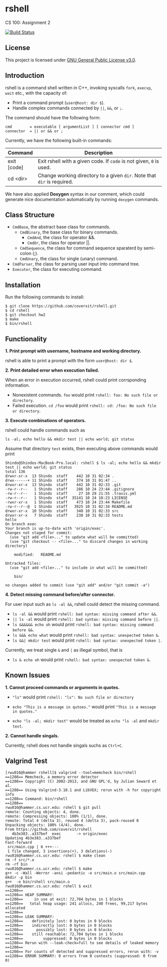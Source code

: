 # rshell
CS 100: Assignment 2 

[![Build Status](https://travis-ci.org/coverxit/rshell.svg?branch=exec)](https://travis-ci.org/coverxit/rshell)

## License

This project is licensed under [GNU General Public License v3.0](https://github.com/coverxit/rshell/blob/master/LICENSE).

## Introduction

rshell is a command shell written in C++, invoking syscalls `fork`, `execvp`, `wait` etc., with the capacity of:

- Print a command prompt (`user@host: dir $`).
- Handle complex commands connected by `||`, `&&`, or `;`.

The command should have the following form:

```
cmd        = executable [ argumentList ] [ connector cmd ]
connector  = || or && or ;
```

Currently, we have the following built-in commands:

| Command      | Description                                                              |
|--------------|--------------------------------------------------------------------------|
| exit [code]  | Exit rshell with a given code. If `code` is not given, `0` is used.      |
| cd \<dir\>   | Change working directory to a given `dir`. Note that `dir` is required.  |

We have also applied **Doxygen** syntax in our comment, which could generate nice documentation automatically by running `doxygen` commands.

## Class Structure

- `CmdBase`, the abstract base class for commands.
	- `CmdBinary`, the base class for binary commands.
		- `CmdAnd`, the class for operator &&.
		- `CmdOr`, the class for operator ||.
	- `CmdSequence`, the class for command sequence sparaterd by semi-colon (;).
	- `CmdUnary`, the class for single (unary) command.
- `CmdParser`, the class for parsing user input into command tree.
- `Executor`, the class for executing command.

## Installation

Run the following commands to install:

```
$ git clone https://github.com/coverxit/rshell.git
$ cd rshell
$ git checkout hw2
$ make
$ bin/rshell
```

## Functionality

**1. Print prompt with username, hostname and working directory.**

rshell is able to print a prompt with the form `user@host: dir $`.

**2. Print detailed error when execution failed.**

When an error in execution occurred, rshell could print corrsponding information.

- Nonexistent commands. `foo` would print `rshell: foo: No such file or directory`.
- Failed execution. `cd /foo` would print `rshell: cd: /foo: No such file or directory`.

**3. Execute combinations of operators.**

rshell could handle commands such as

```
ls -al; echo hello && mkdir test || echo world; git status
```

Assume that directory `test` exists, then executing above commands would print

```
Shindo@Shindos-MacBook-Pro.local: rshell $ ls -al; echo hello && mkdir test || echo world; git status
total 136
drwxr-xr-x  13 Shindo  staff    442 10 31 02:34 .
drwx------+ 11 Shindo  staff    374 10 31 01:47 ..
drwxr-xr-x  13 Shindo  staff    442 10 31 02:33 .git
-rw-r--r--   1 Shindo  staff    286 10 24 23:44 .gitignore
-rw-r--r--   1 Shindo  staff     27 10 29 21:55 .travis.yml
-rw-r--r--   1 Shindo  staff  35141 10 24 18:23 LICENSE
-rwxr-xr-x   1 Shindo  staff    473 10 24 23:44 Makefile
-rw-r--r--@  1 Shindo  staff   3925 10 31 02:34 README.md
drwxr-xr-x  10 Shindo  staff    340 10 31 02:33 src
drwxr-xr-x   7 Shindo  staff    238 10 31 02:33 tests
hello
On branch exec
Your branch is up-to-date with 'origin/exec'.
Changes not staged for commit:
  (use "git add <file>..." to update what will be committed)
  (use "git checkout -- <file>..." to discard changes in working directory)

	modified:   README.md

Untracked files:
  (use "git add <file>..." to include in what will be committed)

	bin/

no changes added to commit (use "git add" and/or "git commit -a")
```

**4. Detect missing command before/after connector.**

For user input such as `ls -al &&`, rshell could detect the missing command.

- `ls -al &&` would print `rshell: bad syntax: missing command after &&`.
- `|| ls -al` would print `rshell: bad syntax: missing command before ||`.
- `ls &&&&&& echo oh` would print `rshell: bad syntax: missing command before &&`.
- `ls &&& echo what` would print `rshell: bad syntax: unexpected token &`.
- `ls &&| mkdir test` would print `rshell: bad syntax: unexpected token |`.

Currently, we treat single `&` and `|` as illegal symbol, that is

- `ls & echo oh` would print `rshell: bad syntax: unexpected token &`.

## Known Issues

**1. Cannot proceed commands or arguments in quotes.**

- `"ls"` would print `rshell: "ls": No such file or directory`
		
- `echo "This is a message in qutoes."` would print `"This is a message in quotes."`

- `echo "ls -al; mkdir test"` would be treated as `echo "ls -al` and `mkdir test`.

**2. Cannot handle singals.**

Currently, rshell does not handle singals suchs as `Ctrl+C`.

## Valgrind Test

```
[rwu016@hammer rshell]$ valgrind --tool=memcheck bin/rshell
==1208== Memcheck, a memory error detector
==1208== Copyright (C) 2002-2013, and GNU GPL'd, by Julian Seward et al.
==1208== Using Valgrind-3.10.1 and LibVEX; rerun with -h for copyright info
==1208== Command: bin/rshell
==1208== 
rwu016@hammer.cs.ucr.edu: rshell $ git pull
remote: Counting objects: 4, done.
remote: Compressing objects: 100% (1/1), done.
remote: Total 4 (delta 3), reused 4 (delta 3), pack-reused 0
Unpacking objects: 100% (4/4), done.
From https://github.com/coverxit/rshell
   4b3e383..a337bef  exec       -> origin/exec
Updating 4b3e383..a337bef
Fast-forward
 src/main.cpp | 6 +++---
 1 file changed, 3 insertions(+), 3 deletions(-)
rwu016@hammer.cs.ucr.edu: rshell $ make clean
rm -f src/*.o
rm -rf bin
rwu016@hammer.cs.ucr.edu: rshell $ make
g++ -c -Wall -Werror -ansi -pedantic -o src/main.o src/main.cpp
mkdir -p bin
g++  -o bin/rshell src/main.o
rwu016@hammer.cs.ucr.edu: rshell $ exit
==1208== 
==1208== HEAP SUMMARY:
==1208==     in use at exit: 72,704 bytes in 1 blocks
==1208==   total heap usage: 241 allocs, 240 frees, 99,217 bytes allocated
==1208== 
==1208== LEAK SUMMARY:
==1208==    definitely lost: 0 bytes in 0 blocks
==1208==    indirectly lost: 0 bytes in 0 blocks
==1208==      possibly lost: 0 bytes in 0 blocks
==1208==    still reachable: 72,704 bytes in 1 blocks
==1208==         suppressed: 0 bytes in 0 blocks
==1208== Rerun with --leak-check=full to see details of leaked memory
==1208== 
==1208== For counts of detected and suppressed errors, rerun with: -v
==1208== ERROR SUMMARY: 0 errors from 0 contexts (suppressed: 0 from 0)
```